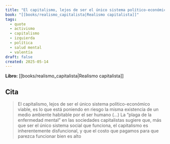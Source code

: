 ```yaml
---
title: "El capitalismo, lejos de ser el único sistema político-económico viable, es lo q..."
book: "[[books/realismo_capitalista|Realismo capitalista]]"
tags:
  - quote
  - activismo
  - capitalismo
  - izquierda
  - política
  - salud mental
  - valentía
draft: false
created: 2025-05-14
---
```


**Libro:** [[books/realismo_capitalista|Realismo capitalista]]

## Cita
> El capitalismo, lejos de ser el único sistema político-económico viable, es lo que está poniendo en riesgo la misma existencia de un medio ambiente habitable por el ser humano (…) La “plaga de la enfermedad mental” en las sociedades capitalistas sugiere que, más que ser el único sistema social que funciona, el capitalismo es inherentemente disfuncional, y que el costo que pagamos para que parezca funcionar bien es alto
